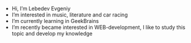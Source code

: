 - Hi, I’m Lebedev Evgeniy
- I’m interested in music, literature and car racing
- I’m currently learning in GeekBrains
- I’m recently became interested in WEB-development, I like to study this topic and develop my knowledge
